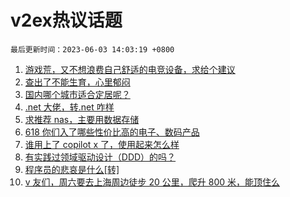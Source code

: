 # v2ex热议话题

`最后更新时间：2023-06-03 14:03:19 +0800`

1. [游戏荒，又不想浪费自己舒适的电竞设备，求给个建议](https://www.v2ex.com/t/945257)
1. [查出了不能生育，心里郁闷](https://www.v2ex.com/t/945348)
1. [国内哪个城市适合定居呢？](https://www.v2ex.com/t/945235)
1. [.net 大佬，转.net 咋样](https://www.v2ex.com/t/945221)
1. [求推荐 nas，主要用数据存储](https://www.v2ex.com/t/945234)
1. [618 你们入了哪些性价比高的电子、数码产品](https://www.v2ex.com/t/945412)
1. [谁用上了 copilot x 了，使用起来怎么样](https://www.v2ex.com/t/945233)
1. [有实践过领域驱动设计（DDD）的吗？](https://www.v2ex.com/t/945258)
1. [程序员的悲哀是什么[转]](https://www.v2ex.com/t/945371)
1. [v 友们，周六要去上海周边徒步 20 公里，爬升 800 米，能顶住么](https://www.v2ex.com/t/945275)

